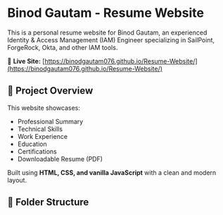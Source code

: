 # Binod Gautam - Resume Website

This is a personal resume website for Binod Gautam, an experienced Identity & Access Management (IAM) Engineer specializing in SailPoint, ForgeRock, Okta, and other IAM tools.

🔗 **Live Site:** [https://binodgautam076.github.io/Resume-Website/](https://binodgautam076.github.io/Resume-Website/)

## 📄 Project Overview

This website showcases:

- Professional Summary
- Technical Skills
- Work Experience
- Education
- Certifications
- Downloadable Resume (PDF)

Built using **HTML, CSS, and vanilla JavaScript** with a clean and modern layout.

## 📁 Folder Structure

